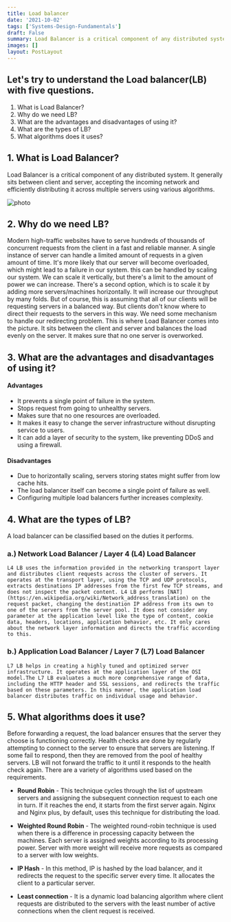```yaml
---
title: Load balancer
date: '2021-10-02'
tags: ['Systems-Design-Fundamentals']
draft: False
summary: Load Balancer is a critical component of any distributed system. It generally sits between client and server, accepting the incoming network and efficiently distributing it across multiple servers using various algorithms.
images: []
layout: PostLayout
---
```


## Let's try to understand the Load balancer(LB) with five questions.

1. What is Load Balancer?
2. Why do we need LB?
3. What are the advantages and disadvantages of using it?
4. What are the types of LB?
5. What algorithms does it uses?

## 1. What is Load Balancer?

Load Balancer is a critical component of any distributed system. It generally sits between client and server, accepting the incoming network and efficiently distributing it across multiple servers using various algorithms.

![photo](/static/images/load-balancer/Load_Balancer.png)

## 2. Why do we need LB?

Modern high-traffic websites have to serve hundreds of thousands of concurrent requests from the client in a fast and reliable manner. A single instance of server can handle a limited amount of requests in a given amount of time.
It's more likely that our server will become overloaded, which might lead to a failure in our system. this can be handled by scaling our system. We can scale it vertically, but there's a limit to the amount of power we can increase. There's a second option, which is to scale it by adding more servers/machines horizontally. It will increase our throughput by many folds. But of course, this is assuming that all of our clients will be requesting servers in a balanced way. But clients don't know where to direct their requests to the servers in this way. We need some mechanism to handle our redirecting problem. This is where Load Balancer comes into the picture. It sits between the client and server and balances the load evenly on the server. It makes sure that no one server is overworked.

## 3. What are the advantages and disadvantages of using it?

#### Advantages

- It prevents a single point of failure in the system.
- Stops request from going to unhealthy servers.
- Makes sure that no one resources are overloaded.
- It makes it easy to change the server infrastructure without disrupting service to users.
- It can add a layer of security to the system, like preventing DDoS and using a firewall.

#### Disadvantages

- Due to horizontally scaling, servers storing states might suffer from low cache hits.
- The load balancer itself can become a single point of failure as well.
- Configuring multiple load balancers further increases complexity.

## 4. What are the types of LB?

A load balancer can be classified based on the duties it performs.

### a.) Network Load Balancer / Layer 4 (L4) Load Balancer

    L4 LB uses the information provided in the networking transport layer and distributes client requests across the cluster of servers. It operates at the transport layer, using the TCP and UDP protocols, extracts destinations IP addresses from the first few TCP streams, and does not inspect the packet content. L4 LB performs [NAT](https://en.wikipedia.org/wiki/Network_address_translation) on the request packet, changing the destination IP address from its own to one of the servers from the server pool. It does not consider any parameter at the application level like the type of content, cookie data, headers, locations, application behavior, etc. It only cares about the network layer information and directs the traffic according to this.

### b.) Application Load Balancer / Layer 7 (L7) Load Balancer

    L7 LB helps in creating a highly tuned and optimized server infrastructure. It operates at the application layer of the OSI model.The L7 LB evaluates a much more comprehensive range of data, including the HTTP header and SSL sessions, and redirects the traffic based on these parameters. In this manner, the application load balancer distributes traffic on individual usage and behavior.

## 5. What algorithms does it use?

Before forwarding a request, the load balancer ensures that the server they choose is functioning correctly. Health checks are done by regularly attempting to connect to the server to ensure that servers are listening. If some fail to respond, then they are removed from the pool of healthy servers. LB will not forward the traffic to it until it responds to the health check again.
There are a variety of algorithms used based on the requirements.

- **Round Robin** - This technique cycles through the list of upstream servers and assigning the subsequent connection request to each one in turn. If it reaches the end, it starts from the first server again. Nginx and Nginx plus, by default, uses this technique for distributing the load.

- **Weighted Round Robin** - The weighted round-robin technique is used when there is a difference in processing capacity between the machines. Each server is assigned weights according to its processing power. Server with more weight will receive more requests as compared to a server with low weights.

- **IP Hash** - In this method, IP is hashed by the load balancer, and it redirects the request to the specific server every time. It allocates the client to a particular server.

- **Least connection** - It is a dynamic load balancing algorithm where client requests are distributed to the servers with the least number of active connections when the client request is received.
